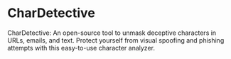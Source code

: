 # CharDetective
CharDetective: An open-source tool to unmask deceptive characters in URLs, emails, and text. Protect yourself from visual spoofing and phishing attempts with this easy-to-use character analyzer.
